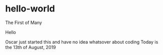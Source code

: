 # hello-world
The First of Many

Hello

Oscar just started this and have no idea whatsover about coding
Today is the 13th of August, 2019
